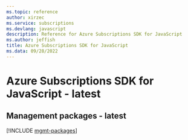 ```yaml
---
ms.topic: reference
author: xirzec
ms.service: subscriptions
ms.devlang: javascript
description: Reference for Azure Subscriptions SDK for JavaScript
ms.author: jeffish
title: Azure Subscriptions SDK for JavaScript
ms.data: 09/28/2022
---
```

# Azure Subscriptions SDK for JavaScript - latest

## Management packages - latest
[!INCLUDE [mgmt-packages](subscriptions-mgmt-index.md)]